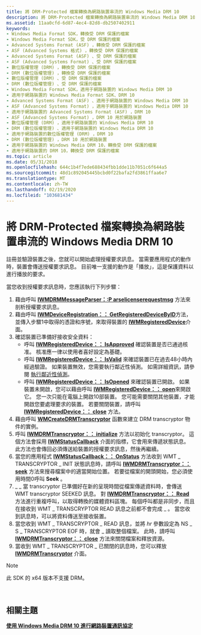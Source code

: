 ```yaml
---
title: 將 DRM-Protected 檔案轉換為網路裝置串流的 Windows Media DRM 10
description: 將 DRM-Protected 檔案轉換為網路裝置串流的 Windows Media DRM 10
ms.assetid: 11aa0cfd-6d87-4ec4-82d8-db2507402911
keywords:
- Windows Media Format SDK，轉換受 DRM 保護的檔案
- Windows Media Format SDK，受 DRM 保護的檔案
- Advanced Systems Format (ASF) ，轉換受 DRM 保護的檔案
- ASF (Advanced Systems 格式) ，轉換受 DRM 保護的檔案
- Advanced Systems Format (ASF) 、受 DRM 保護的檔案
- ASF (Advanced Systems Format) 、受 DRM 保護的檔案
- 數位版權管理 (DRM) ，轉換受 DRM 保護的檔案
- DRM (數位版權管理) ，轉換受 DRM 保護的檔案
- 數位版權管理 (DRM) 、受 DRM 保護的檔案
- DRM (數位版權管理) 、受 DRM 保護的檔案
- Windows Media Format SDK，適用于網路裝置的 Windows Media DRM 10
- 適用于網路裝置的 Windows Media Format SDK、DRM 10
- Advanced Systems Format (ASF) 、適用于網路裝置的 Windows Media DRM 10
- ASF (Advanced Systems Format) ，適用于網路裝置的 Windows Media DRM 10
- 適用于網路裝置的 Advanced Systems Format (ASF) ，DRM 10
- ASF (Advanced Systems Format) ，DRM 10 用於網路裝置
- 數位版權管理 (DRM) ，適用于網路裝置的 Windows Media DRM 10
- DRM (數位版權管理) 、適用于網路裝置的 Windows Media DRM 10
- 適用于網路裝置的數位版權管理 (DRM) ，DRM 10
- DRM (數位版權管理) ，DRM 10 用於網路裝置
- 適用于網路裝置的 Windows Media DRM 10，轉換受 DRM 保護的檔案
- 適用于網路裝置的 DRM 10，轉換受 DRM 保護的檔案
ms.topic: article
ms.date: 05/31/2018
ms.openlocfilehash: 644c1b4f7ede688434fbb1dde11b7051c6f644a5
ms.sourcegitcommit: 48d1c892045445bcbd0f22bafa2fd3861ffaa6e7
ms.translationtype: MT
ms.contentlocale: zh-TW
ms.lasthandoff: 02/19/2020
ms.locfileid: "103681434"
---
```

# <a name="converting-a-drm-protected-file-to-a-windows-media-drm-10-for-network-devices-stream"></a>將 DRM-Protected 檔案轉換為網路裝置串流的 Windows Media DRM 10

註冊並驗證裝置之後，您就可以開始處理授權要求訊息。 當需要應用程式的動作時，裝置會傳送授權要求訊息。 目前唯一支援的動作是「播放」，這是保護資料以進行播放的要求。

當您收到授權要求訊息時，您應該執行下列步驟：

1.  藉由呼叫 [**IWMDRMMessageParser：:P arselicenserequestmsg**](/previous-versions/windows/desktop/api/Wmsdkidl/nf-wmsdkidl-iwmdrmmessageparser-parselicenserequestmsg) 方法來剖析授權要求訊息。
2.  藉由呼叫 [**IWMDeviceRegistration：： GetRegisteredDeviceByID**](/previous-versions/windows/desktop/api/Wmsdkidl/nf-wmsdkidl-iwmdeviceregistration-getregistereddevicebyid)方法，並傳入步驟1中取得的憑證和序號，來取得裝置的 [**IWMRegisteredDevice**](/previous-versions/windows/desktop/api/wmsdkidl/nn-wmsdkidl-iwmregistereddevice)介面。
3.  確認裝置已準備好接收安全資料：
    -   呼叫 [**IWMRegisteredDevice：： IsApproved**](/previous-versions/windows/desktop/api/Wmsdkidl/nf-wmsdkidl-iwmregistereddevice-isapproved) 確認裝置是否已通過核准。 核准應一律以使用者喜好設定為基礎。
    -   呼叫 [**IWMRegisteredDevice：： IsValid**](/previous-versions/windows/desktop/api/Wmsdkidl/nf-wmsdkidl-iwmregistereddevice-isvalid) 來確認裝置已在過去48小時內經過驗證。 如果裝置無效，您需要執行鄰近性偵測。 如需詳細資訊，請參閱 [執行鄰近性偵測](performing-proximity-detection.md)。
    -   呼叫 [**IWMRegisteredDevice：： IsOpened**](/previous-versions/windows/desktop/api/Wmsdkidl/nf-wmsdkidl-iwmregistereddevice-isopened) 來確認裝置已開啟。 如果裝置未開啟，您可以藉由呼叫 [**IWMRegisteredDevice：： open**](/previous-versions/windows/desktop/api/Wmsdkidl/nf-wmsdkidl-iwmregistereddevice-open)來開啟它。 您一次只能在電腦上開啟10部裝置。 您可能需要關閉其他裝置，才能開啟您要處理要求的裝置。 若要關閉裝置，請呼叫 [**IWMRegisteredDevice：： close**](/previous-versions/windows/desktop/api/Wmsdkidl/nf-wmsdkidl-iwmregistereddevice-close) 方法。
4.  藉由呼叫 [**WMCreateDRMTranscryptor**](/previous-versions/windows/desktop/api/Wmsdkidl/nf-wmsdkidl-wmcreatedrmtranscryptor) 函數來建立 DRM transcryptor 物件的實例。
5.  呼叫 [**IWMDRMTranscryptor：： initialize**](/previous-versions/windows/desktop/api/Wmsdkidl/nf-wmsdkidl-iwmdrmtranscryptor-initialize) 方法以初始化 transcryptor。 這個方法會採用 [**IWMStatusCallback**](/previous-versions/windows/desktop/api/wmsdkidl/nn-wmsdkidl-iwmstatuscallback) 介面的指標，它會用來傳遞狀態訊息。 此方法也會傳回必須傳送給裝置的授權要求訊息，然後再繼續。
6.  當您的應用程式 [**IWMStatusCallback：： OnStatus**](/previous-versions/windows/desktop/api/Wmsdkidl/nf-wmsdkidl-iwmstatuscallback-onstatus) 方法收到 WMT \_ TRANSCRYPTOR \_ INIT 狀態訊息時，請呼叫 [**IWMDRMTranscryptor：： seek**](/previous-versions/windows/desktop/api/Wmsdkidl/nf-wmsdkidl-iwmdrmtranscryptor-seek) 方法來搜尋檔案中的適當開始位置。 若要從檔案的開頭開始，您必須使用時間0呼叫 **Seek** 。
7.  \_ \_ 當 transcryptor 已準備好在新的呈現時間從檔案傳遞資料時，會傳送 WMT transcryptor SEEKED 訊息。 對 [**IWMDRMTranscryptor：： Read**](/previous-versions/windows/desktop/api/Wmsdkidl/nf-wmsdkidl-iwmdrmtranscryptor-read) 方法進行重複呼叫，以取得轉換的媒體資料區塊。 每個呼叫都是非同步，而且在接收到 WMT \_ TRANSCRYPTOR READ 訊息之前都不會完成 \_ 。 當您收到訊息時，可以將資料傳送至接收裝置。
8.  當您收到 WMT \_ TRANSCRYPTOR \_ READ 訊息，並將 *hr* 參數設定為 NS \_ S \_ TRANSCRYPTOR EOF 時，就會 \_ 讀取整個檔案。 此時，請呼叫 [**IWMDRMTranscryptor：： close**](/previous-versions/windows/desktop/api/Wmsdkidl/nf-wmsdkidl-iwmdrmtranscryptor-close) 方法來關閉檔案和釋放資源。
9.  當收到 WMT \_ TRANSCRYPTOR \_ 已關閉的訊息時，您可以釋放 [**IWMDRMTranscryptor**](/previous-versions/windows/desktop/api/wmsdkidl/nn-wmsdkidl-iwmdrmtranscryptor) 介面。

> [!Note]  
> 此 SDK 的 x64 版本不支援 DRM。

 

## <a name="related-topics"></a>相關主題

<dl> <dt>

[**使用 Windows Media DRM 10 進行網路裝置通訊協定**](using-the-windows-media-drm-10-for-network-devices-protocol.md)
</dt> </dl>

 

 




